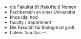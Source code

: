 - die Fakultät (f)	[fakʊlˈtɛːt]	Nomen
- Fachbereich an einer Universität
- khoa (đại học)
- faculty / department
- Die Fakultät für Biologie ist groß.
- Latein: facultas	—